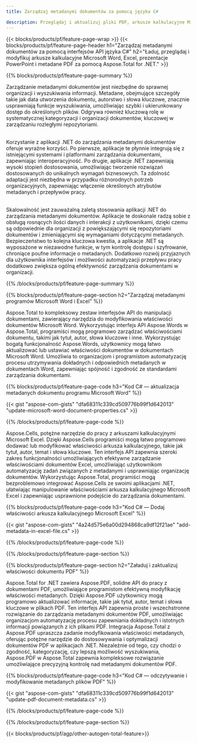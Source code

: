 ```yaml
---
title: Zarządzaj metadanymi dokumentów za pomocą języka C# 

description: Przeglądaj i aktualizuj pliki PDF, arkusze kalkulacyjne Microsoft Excel, prezentacje programu PowerPoint i metadane dokumentów programu Word za pośrednictwem aplikacji C#.
---
```


{{< blocks/products/pf/feature-page-wrap >}}
{{< blocks/products/pf/feature-page-header h1="Zarządzaj metadanymi dokumentów za pomocą interfejsów API języka C#" h2="Ładuj, przeglądaj i modyfikuj arkusze kalkulacyjne Microsoft Word, Excel, prezentacje PowerPoint i metadane PDF za pomocą Aspose.Total for .NET." >}}

{{% blocks/products/pf/feature-page-summary %}}

Zarządzanie metadanymi dokumentów jest niezbędne do sprawnej organizacji i wyszukiwania informacji. Metadane, obejmujące szczegóły takie jak data utworzenia dokumentu, autorstwo i słowa kluczowe, znacznie usprawniają funkcje wyszukiwania, umożliwiając szybki i ukierunkowany dostęp do określonych plików. Odgrywa również kluczową rolę w systematycznej kategoryzacji i organizacji dokumentów, kluczowej w zarządzaniu rozległymi repozytoriami. <br /><br />

Korzystanie z aplikacji .NET do zarządzania metadanymi dokumentów oferuje wyraźne korzyści. Po pierwsze, aplikacje te płynnie integrują się z istniejącymi systemami i platformami zarządzania dokumentami, zapewniając interoperacyjność. Po drugie, aplikacje .NET zapewniają wysoki stopień dostosowania, umożliwiając tworzenie rozwiązań dostosowanych do unikalnych wymagań biznesowych. Ta zdolność adaptacji jest niezbędna w przypadku różnorodnych potrzeb organizacyjnych, zapewniając włączenie określonych atrybutów metadanych i przepływów pracy.<br /><br />

Skalowalność jest zauważalną zaletą stosowania aplikacji .NET do zarządzania metadanymi dokumentów. Aplikacje te doskonale radzą sobie z obsługą rosnących ilości danych i interakcji z użytkownikami, dzięki czemu są odpowiednie dla organizacji z powiększającymi się repozytoriami dokumentów i zmieniającymi się wymaganiami dotyczącymi metadanych. Bezpieczeństwo to kolejna kluczowa kwestia, a aplikacje .NET są wyposażone w niezawodne funkcje, w tym kontrolę dostępu i szyfrowanie, chroniące poufne informacje o metadanych. Dodatkowo rozwój przyjaznych dla użytkownika interfejsów i możliwości automatyzacji przepływu pracy dodatkowo zwiększa ogólną efektywność zarządzania dokumentami w organizacji.

{{% /blocks/products/pf/feature-page-summary  %}}


{{% blocks/products/pf/feature-page-section  h2="Zarządzaj metadanymi programów Microsoft Word i Excel" %}}

Aspose.Total to kompleksowy zestaw interfejsów API do manipulacji dokumentami, zawierający narzędzia do modyfikowania właściwości dokumentów Microsoft Word. Wykorzystując interfejs API Aspose.Words w Aspose.Total, programiści mogą programowo zarządzać właściwościami dokumentu, takimi jak tytuł, autor, słowa kluczowe i inne. Wykorzystując bogatą funkcjonalność Aspose.Words, użytkownicy mogą łatwo aktualizować lub ustawiać właściwości dokumentów w dokumentach Microsoft Word. Umożliwia to organizacjom i programistom automatyzację procesu utrzymywania dokładnych i odpowiednich metadanych w dokumentach Word, zapewniając spójność i zgodność ze standardami zarządzania dokumentami. 

{{% blocks/products/pf/feature-page-code h3="Kod C# — aktualizacja metadanych dokumentu programu Microsoft Word" %}}

{{< gist "aspose-com-gists" "dfa68311c339cd509776b99f1d642013" "update-microsoft-word-document-properties.cs" >}}

{{% /blocks/products/pf/feature-page-code  %}}

Aspose.Cells, potężne narzędzie do pracy z arkuszami kalkulacyjnymi Microsoft Excel. Dzięki Aspose.Cells programiści mogą łatwo programowo dodawać lub modyfikować właściwości arkusza kalkulacyjnego, takie jak tytuł, autor, temat i słowa kluczowe. Ten interfejs API zapewnia szeroki zakres funkcjonalności umożliwiających efektywne zarządzanie właściwościami dokumentów Excel, umożliwiając użytkownikom automatyzację zadań związanych z metadanymi i usprawniając organizację dokumentów. Wykorzystując Aspose.Total, programiści mogą bezproblemowo integrować Aspose.Cells ze swoimi aplikacjami .NET, ułatwiając manipulowanie właściwościami arkusza kalkulacyjnego Microsoft Excel i zapewniając usprawnione podejście do zarządzania dokumentami. 

{{% blocks/products/pf/feature-page-code h3="Kod C# — Dodaj właściwości arkusza kalkulacyjnego Microsoft Excel" %}}

{{< gist "aspose-com-gists" "4a24d575e6a00d294868ca9df12f21ae" "add-metadata-in-excel-file.cs" >}}

{{% /blocks/products/pf/feature-page-code  %}}

{{% /blocks/products/pf/feature-page-section %}}


{{% blocks/products/pf/feature-page-section  h2="Załaduj i zaktualizuj właściwości dokumentu PDF" %}}

Aspose.Total for .NET zawiera Aspose.PDF, solidne API do pracy z dokumentami PDF, umożliwiające programistom efektywną modyfikację właściwości metadanych. Dzięki Aspose.PDF użytkownicy mogą programowo aktualizować informacje, takie jak tytuł, autor, temat i słowa kluczowe w plikach PDF. Ten interfejs API zapewnia proste i wszechstronne rozwiązanie do zarządzania metadanymi dokumentów PDF, umożliwiając organizacjom automatyzację procesu zapewniania dokładnych i istotnych informacji powiązanych z ich plikami PDF. Integracja Aspose.Total z Aspose.PDF upraszcza zadanie modyfikowania właściwości metadanych, oferując potężne narzędzie do dostosowywania i optymalizacji dokumentów PDF w aplikacjach .NET. Niezależnie od tego, czy chodzi o zgodność, kategoryzację, czy lepszą możliwość wyszukiwania, Aspose.PDF w Aspose.Total zapewnia kompleksowe rozwiązanie umożliwiające precyzyjną kontrolę nad metadanymi dokumentów PDF.

{{% blocks/products/pf/feature-page-code h3="Kod C# — odczytywanie i modyfikowanie metadanych plików PDF" %}}

{{< gist "aspose-com-gists" "dfa68311c339cd509776b99f1d642013" "update-pdf-document-metadata.cs" >}}

{{% /blocks/products/pf/feature-page-code  %}}

{{% /blocks/products/pf/feature-page-section %}}

{{< blocks/products/pf/agp/other-autogen-total-feature>}}